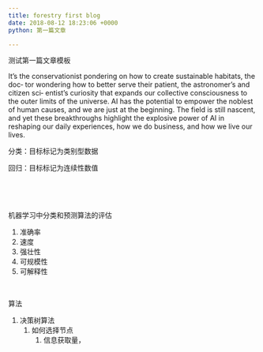 ```yaml
---
title: forestry first blog
date: 2018-08-12 18:23:06 +0000
python: 第一篇文章

---
```

测试第一篇文章模板

It’s the conservationist pondering on how to create sustainable habitats, the doc‐ tor wondering how to better serve their patient, the astronomer’s and citizen sci‐ entist’s curiosity that expands our collective consciousness to the outer limits of the universe. AI has the potential to empower the noblest of human causes, and we are just at the beginning. The field is still nascent, and yet these breakthroughs highlight the explosive power of AI in reshaping our daily experiences, how we do business, and how we live our lives. 

分类：目标标记为类别型数据

回归：目标标记为连续性数值

 

 

机器学习中分类和预测算法的评估

1. 准确率
2. 速度
3. 强壮性
4. 可规模性
5. 可解释性

 

算法

1. 决策树算法
   1. 如何选择节点
      1. 信息获取量，

 
